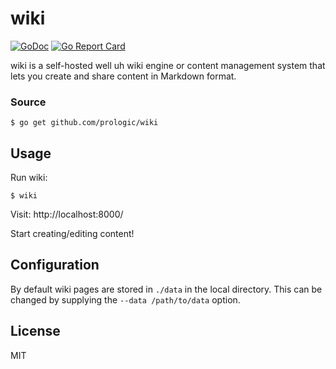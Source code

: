 # wiki
[![GoDoc](https://godoc.org/github.com/prologic/wiki?status.svg)](https://godoc.org/github.com/prologic/wiki)
[![Go Report Card](https://goreportcard.com/badge/github.com/prologic/wiki)](https://goreportcard.com/report/github.com/prologic/wiki)

wiki is a self-hosted well uh wiki engine or content management system that
lets you create and share content in Markdown format.

### Source

```#!bash
$ go get github.com/prologic/wiki
```

## Usage

Run wiki:

```#!bash
$ wiki
```

Visit: http://localhost:8000/

Start creating/editing content!

## Configuration

By default wiki pages are stored in `./data` in the local directory. This can
be changed by supplying the `--data /path/to/data` option.

## License

MIT
